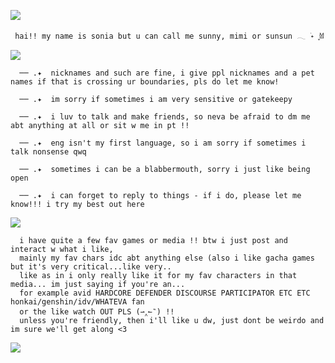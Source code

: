 

  ![](https://64.media.tumblr.com/3bdcd560c8636d044e200af0db21482e/0204d4661e661699-3d/s400x600/bb1c6b6f566624224c262309819576b9b30e0280.pnj)
     
     hai!! my name is sonia but u can call me sunny, mimi or sunsun 𓂃 ࣪˖ ִֶָ𐀔
   
  
  ![](https://64.media.tumblr.com/3bdcd560c8636d044e200af0db21482e/0204d4661e661699-3d/s400x600/bb1c6b6f566624224c262309819576b9b30e0280.pnj)
 
 
      ── .✦  nicknames and such are fine, i give ppl nicknames and a pet names if that is crossing ur boundaries, pls do let me know!
    
      ── .✦  im sorry if sometimes i am very sensitive or gatekeepy 
    
      ── .✦  i luv to talk and make friends, so neva be afraid to dm me abt anything at all or sit w me in pt !!

      ── .✦  eng isn't my first language, so i am sorry if sometimes i talk nonsense qwq

      ── .✦  sometimes i can be a blabbermouth, sorry i just like being open

      ── .✦  i can forget to reply to things - if i do, please let me know!!! i try my best out here ⠀⠀⠀
    
  
  ![](https://64.media.tumblr.com/5d22a231c4dce13e1738d006111a2c83/ed76da2521d3cea6-6f/s400x600/2b2d8ccae42e43ab9c6b98b29871855db81c9fd0.gifv)
   
      i have quite a few fav games or media !! btw i just post and interact w what i like, 
      mainly my fav chars idc abt anything else (also i like gacha games but it's very critical...like very..
      like as in i only really like it for my fav characters in that media... im just saying if you're an...
      for example avid HARDCORE DEFENDER DISCOURSE PARTICIPATOR ETC ETC honkai/genshin/idv/WHATEVA fan
      or the like watch OUT PLS (⇀‸↼‶) !! 
      unless you're friendly, then i'll like u dw, just dont be weirdo and im sure we'll get along <3

      
  ![](https://64.media.tumblr.com/c9a58303d09681ccf45f5392452af851/dcfcd66431d8f63b-f5/s2048x3072/c30e28dd1f9551ce27e19045ef14c1936907e9f2.pnj)



  
